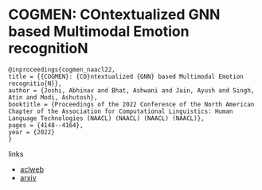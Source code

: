 # COGMEN: COntextualized GNN based Multimodal Emotion recognitioN

```
@inproceedings{cogmen_naacl22,
title = {{COGMEN}: {CO}ntextualized {GNN} based Multimodal Emotion recognitio{N}},
author = {Joshi, Abhinav and Bhat, Ashwani and Jain, Ayush and Singh, Atin and Modi, Ashutosh},
booktitle = {Proceedings of the 2022 Conference of the North American Chapter of the Association for Computational Linguistics: Human Language Technologies (NAACL) (NAACL) (NAACL) (NAACL)},
pages = {4148--4164},
year = {2022}
}
```

links
- [aclweb](https://www.aclweb.org/anthology/2022.naacl-main.306/)
- [arxiv](https://arxiv.org/abs/2205.02455)
